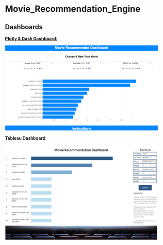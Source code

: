 # Movie_Recommendation_Engine

## Dashboards

<u>**Plotly & Dash Dashboard**:</u>

![](ReadMe_Images/Dash2.png)

**Tableau Dashboard**:

![](ReadMe_Images/Dash1.png)
